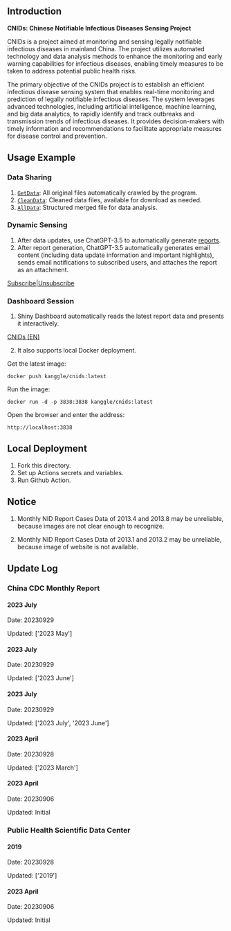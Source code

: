 ## Introduction

**CNIDs: Chinese Notifiable Infectious Diseases Sensing Project**

CNIDs is a project aimed at monitoring and sensing legally notifiable infectious diseases in mainland China. The project utilizes automated technology and data analysis methods to enhance the monitoring and early warning capabilities for infectious diseases, enabling timely measures to be taken to address potential public health risks.

The primary objective of the CNIDs project is to establish an efficient infectious disease sensing system that enables real-time monitoring and prediction of legally notifiable infectious diseases. The system leverages advanced technologies, including artificial intelligence, machine learning, and big data analytics, to rapidly identify and track outbreaks and transmission trends of infectious diseases. It provides decision-makers with timely information and recommendations to facilitate appropriate measures for disease control and prevention.

## Usage Example

### **Data Sharing**

1. [`GetData`](./Data/GetData): All original files automatically crawled by the program.
2. [`CleanData`](./Data/CleanData): Cleaned data files, available for download as needed.
3. [`AllData`](./Data/AllData): Structured merged file for data analysis.

### **Dynamic Sensing**

1. After data updates, use ChatGPT-3.5 to automatically generate [reports](./Report).
2. After report generation, ChatGPT-3.5 automatically generates email content (including data update information and important highlights), sends email notifications to subscribed users, and attaches the report as an attachment.

[Subscribe|Unsubscribe](https://forms.office.com/r/V6vH7rRfeq)

### **Dashboard Session**

1. Shiny Dashboard automatically reads the latest report data and presents it interactively.

[CNIDs (EN)](https://lkg1116.shinyapps.io/CNIDs/)

2. It also supports local Docker deployment.

Get the latest image:

```
docker push kanggle/cnids:latest
```

Run the image:

```
docker run -d -p 3838:3838 kanggle/cnids:latest
```

Open the browser and enter the address:

```
http://localhost:3838
```

## **Local Deployment**

1. Fork this directory.
2. Set up Actions secrets and variables.
3. Run Github Action.


## Notice

1. Monthly NID Report Cases Data of 2013.4 and 2013.8 may be unreliable, because images are not clear enough to recognize.

2. Monthly NID Report Cases Data of 2013.1 and 2013.2 may be unreliable, because image of website is not available.
## Update Log

### China CDC Monthly Report


#### 2023 July

Date: 20230929

Updated: ['2023 May']

#### 2023 July

Date: 20230929

Updated: ['2023 June']

#### 2023 July

Date: 20230929

Updated: ['2023 July', '2023 June']

#### 2023 April

Date: 20230928

Updated: ['2023 March']


#### 2023 April

Date: 20230906

Updated: Initial

### Public Health Scientific Data Center


#### 2019

Date: 20230928

Updated: ['2019']

#### 2023 April

Date: 20230906

Updated: Initial